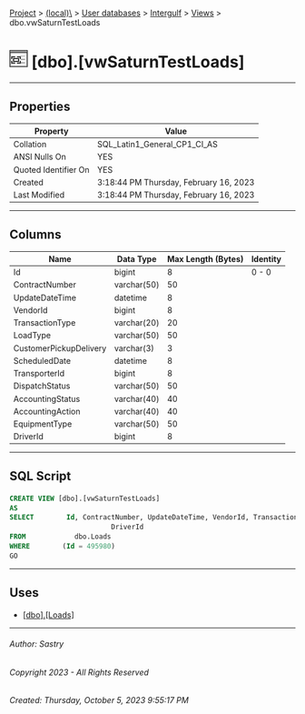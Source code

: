 #### 

[Project](../../../../index.md) > [(local)\\](../../../index.md) > [User databases](../../index.md) > [Intergulf](../index.md) > [Views](Views.md) > dbo.vwSaturnTestLoads

# ![Views](../../../../Images/View32.png) [dbo].[vwSaturnTestLoads]

---

## <a name="#properties"></a>Properties

| Property | Value |
|---|---|
| Collation | SQL_Latin1_General_CP1_CI_AS |
| ANSI Nulls On | YES |
| Quoted Identifier On | YES |
| Created | 3:18:44 PM Thursday, February 16, 2023 |
| Last Modified | 3:18:44 PM Thursday, February 16, 2023 |


---

## <a name="#columns"></a>Columns

| Name | Data Type | Max Length (Bytes) | Identity |
|---|---|---|---|
| Id | bigint | 8 | 0 - 0 |
| ContractNumber | varchar(50) | 50 |  |
| UpdateDateTime | datetime | 8 |  |
| VendorId | bigint | 8 |  |
| TransactionType | varchar(20) | 20 |  |
| LoadType | varchar(50) | 50 |  |
| CustomerPickupDelivery | varchar(3) | 3 |  |
| ScheduledDate | datetime | 8 |  |
| TransporterId | bigint | 8 |  |
| DispatchStatus | varchar(50) | 50 |  |
| AccountingStatus | varchar(40) | 40 |  |
| AccountingAction | varchar(40) | 40 |  |
| EquipmentType | varchar(50) | 50 |  |
| DriverId | bigint | 8 |  |


---

## <a name="#sqlscript"></a>SQL Script

```sql
CREATE VIEW [dbo].[vwSaturnTestLoads]
AS
SELECT        Id, ContractNumber, UpdateDateTime, VendorId, TransactionType, LoadType, CustomerPickupDelivery, ScheduledDate, TransporterId, DispatchStatus, AccountingStatus, AccountingAction, EquipmentType, 
                         DriverId
FROM            dbo.Loads
WHERE        (Id = 495980)
GO

```


---

## <a name="#uses"></a>Uses

* [[dbo].[Loads]](../Tables/dbo_Loads.md)


---

###### Author:  Sastry

###### Copyright 2023 - All Rights Reserved

###### Created: Thursday, October 5, 2023 9:55:17 PM

